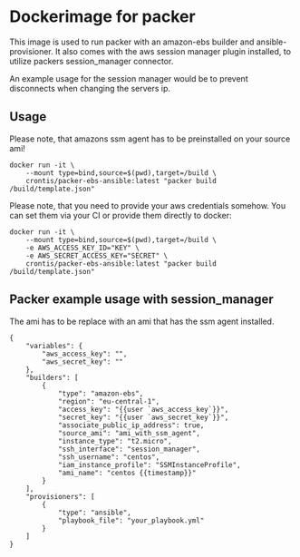 # Dockerimage for packer

This image is used to run packer with an amazon-ebs builder and ansible-provisioner.
It also comes with the aws session manager plugin installed, to utilize packers session_manager connector.

An example usage for the session manager would be to prevent disconnects when changing the servers ip.

## Usage

Please note, that amazons ssm agent has to be preinstalled on your source ami!

    docker run -it \
        --mount type=bind,source=$(pwd),target=/build \
        crontis/packer-ebs-ansible:latest "packer build /build/template.json"

Please note, that you need to provide your aws credentials somehow. You can set them via your CI or provide them directly to docker:

    docker run -it \
        --mount type=bind,source=$(pwd),target=/build \
        -e AWS_ACCESS_KEY_ID="KEY" \
        -e AWS_SECRET_ACCESS_KEY="SECRET" \
        crontis/packer-ebs-ansible:latest "packer build /build/template.json"

## Packer example usage with session_manager
The ami has to be replace with an ami that has the ssm agent installed.

    {
        "variables": {
            "aws_access_key": "",
            "aws_secret_key": ""
        },
        "builders": [
            {
                "type": "amazon-ebs",
                "region": "eu-central-1",
                "access_key": "{{user `aws_access_key`}}",
                "secret_key": "{{user `aws_secret_key`}}",
                "associate_public_ip_address": true,
                "source_ami": "ami_with_ssm_agent",
                "instance_type": "t2.micro",
                "ssh_interface": "session_manager",
                "ssh_username": "centos",
                "iam_instance_profile": "SSMInstanceProfile",
                "ami_name": "centos {{timestamp}}"
            }
        ],
        "provisioners": [
            {
                "type": "ansible",
                "playbook_file": "your_playbook.yml"
            }
        ]
    }
